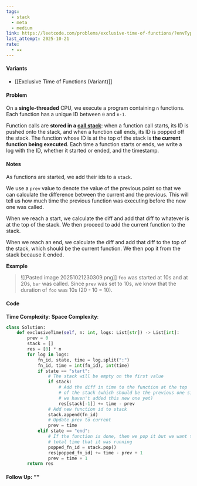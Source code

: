 ```yaml
---
tags:
  - stack
  - meta
  - medium
link: https://leetcode.com/problems/exclusive-time-of-functions/?envType=company&envId=facebook&favoriteSlug=facebook-thirty-days
last_attempt: 2025-10-21
rate:
  - ★★
---
```

#### Variants
- [[Exclusive Time of Functions (Variant)]]

#### Problem
On a **single-threaded** CPU, we execute a program containing `n` functions. Each function has a unique ID between `0` and `n-1`.

Function calls are **stored in a [call stack](https://en.wikipedia.org/wiki/Call_stack)**: when a function call starts, its ID is pushed onto the stack, and when a function call ends, its ID is popped off the stack. The function whose ID is at the top of the stack is **the current function being executed**. Each time a function starts or ends, we write a log with the ID, whether it started or ended, and the timestamp.

#### Notes
As functions are started, we add their ids to a `stack`.

We use a `prev` value to denote the value of the previous point so that we can calculate the difference between the current and the previous. This will tell us how much time the previous function was executing before the new one was called.

When we reach a start, we calculate the diff and add that diff to whatever is at the top of the stack. We then proceed to add the current function to the stack.

When we reach an end, we calculate the diff and add that diff to the top of the stack, which should be the current function. We then pop it from the stack because it ended.

**Example**

>![[Pasted image 20251021230309.png]]
>`foo` was started at 10s and at 20s, `bar` was called. Since `prev` was set to 10s, we know that the duration of `foo` was 10s (20 - 10 = 10).


#### Code
**Time Complexity**:
**Space Complexity**: 

```python
class Solution:
    def exclusiveTime(self, n: int, logs: List[str]) -> List[int]:
        prev = 0
        stack = []
        res = [0] * n
        for log in logs:
            fn_id, state, time = log.split(":") 
            fn_id, time = int(fn_id), int(time)
            if state == "start":
                # The stack will be empty on the first value
                if stack:
                    # Add the diff in time to the function at the top
                    # of the stack (which should be the previous one since
                    # we haven't added this new one yet)
                    res[stack[-1]] += time - prev
                # Add new function id to stack
                stack.append(fn_id)
                # Update prev to current
                prev = time
            elif state == "end":
                # If the function is done, then we pop it but we want to calculate the
                # total time that it was running
                popped_fn_id = stack.pop()
                res[popped_fn_id] += time - prev + 1
                prev = time + 1
        return res
```


#### Follow Up: *""*

```python

```